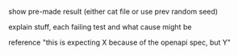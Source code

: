 show pre-made result (either cat file or use prev random seed)

explain stuff, each failing test and what cause might be

reference "this is expecting X because of the openapi spec, but Y"
